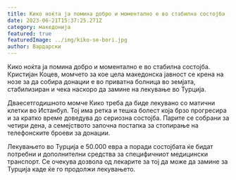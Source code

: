 ```yaml
---
title: Кико ноќта ја помина добро и моментално е во стабилна состојба
date: 2023-06-21T15:37:25.271Z
category: македонија
featured: true
featuredImage: ../img/kiko-se-bori.jpg
author: Вардарски
---
```

<!--StartFragment-->

Кико ноќта ја помина добро и моментално е во стабилна состојба. Кристијан Коцев, момчето за кое цела македонска јавност се крена на нозе за да собира донации е во приватна болница во земјата, стабилизиран и чека наскоро да замине на лекување во Турција.



<!--EndFragment--><!--StartFragment-->

Дваесетгодишното момче Кико треба да биде лекувано со матични клетки во Истанбул. Тој има ретка и тешка болест која брзо прогресира и за кратко време доведува до сериозна состојба. Парите се собрани за четири дена, а семејството започна постапка за стопирање на телефонските броеви за донации.

Лекувањето во Турција е 50.000 евра а поради состојбата ќе бидат потребни и дополнителни средства за специфичниот медицински транспорт. Се очекува дозвола од лекарите за тој да може да замине за Турција каде ќе го продолжи лекувањето.

<!--EndFragment-->